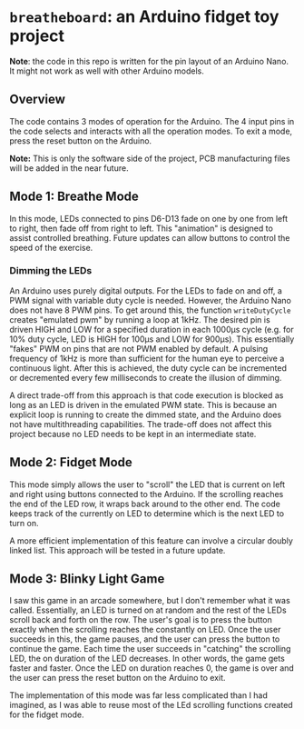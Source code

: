 # `breatheboard`: an Arduino fidget toy project
**Note**: the code in this repo is written for the pin layout of an Arduino Nano. It might not work as well with other Arduino models. 

## Overview
The code contains 3 modes of operation for the Arduino. The 4 input pins in the code selects and interacts with all the operation modes. To exit a mode, press the reset button on the Arduino. 

**Note:** This is only the software side of the project, PCB manufacturing files will be added in the near future. 

## Mode 1: Breathe Mode
In this mode, LEDs connected to pins D6-D13 fade on one by one from left to right, then fade off from right to left. This "animation" is designed to assist controlled breathing. Future updates can allow buttons to control the speed of the exercise. 

### Dimming the LEDs
An Arduino uses purely digital outputs. For the LEDs to fade on and off, a PWM signal with variable duty cycle is needed. However, the Arduino Nano does not have 8 PWM pins. To get around this, the function `writeDutyCycle` creates "emulated pwm" by running a loop at 1kHz. The desired pin is driven HIGH and LOW for a specified duration in each 1000µs cycle (e.g. for 10% duty cycle, LED is HIGH for 100µs and LOW for 900µs). This essentially "fakes" PWM on pins that are not PWM enabled by default. A pulsing frequency  of 1kHz is more than sufficient for the human eye to perceive a continuous light. After this is achieved, the duty cycle can be incremented or decremented every few milliseconds to create the illusion of dimming. 

A direct trade-off from this approach is that code execution is blocked as long as an LED is driven in the emulated PWM state. This is because an explicit loop is running to create the dimmed state, and the Arduino does not have multithreading capabilities. The trade-off does not affect this project because no LED needs to be kept in an intermediate state. 

## Mode 2: Fidget Mode
This mode simply allows the user to "scroll" the LED that is current on left and right using buttons connected to the Arduino. If the scrolling reaches the end of the LED row, it wraps back around to the other end. The code keeps track of the currently on LED to determine which is the next LED to turn on. 

A more efficient implementation of this feature can involve a circular doubly linked list. This approach will be tested in a future update. 

## Mode 3: Blinky Light Game
I saw this game in an arcade somewhere, but I don't remember what it was called. Essentially, an LED is turned on at random and the rest of the LEDs scroll back and forth on the row. The user's goal is to press the button exactly when the scrolling reaches the constantly on LED. Once the user succeeds in this, the game pauses, and the user can press the button to continue the game. Each time the user succeeds in "catching" the scrolling LED, the on duration of the LED decreases. In other words, the game gets faster and faster. Once the LED on duration reaches 0, the game is over and the user can press the reset button on the Arduino to exit. 

The implementation of this mode was far less complicated than I had imagined, as I was able to reuse most of the LEd scrolling functions created for the fidget mode. 

